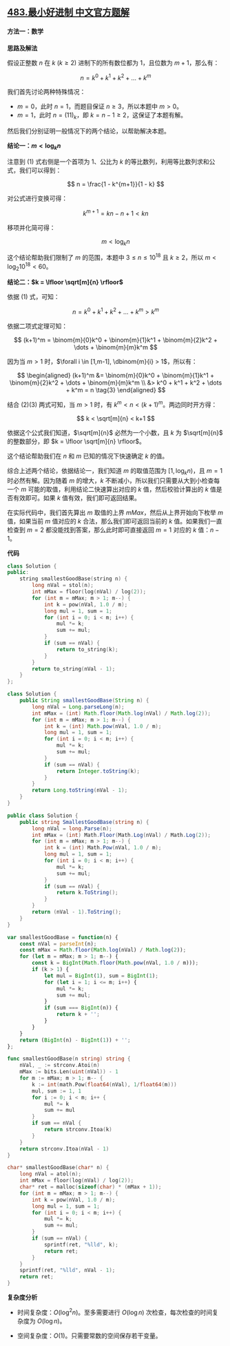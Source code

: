 ## [483.最小好进制 中文官方题解](https://leetcode.cn/problems/smallest-good-base/solutions/100000/zui-xiao-hao-jin-zhi-by-leetcode-solutio-csqn)

#### 方法一：数学

**思路及解法**

假设正整数 $n$ 在 $k~(k \geq 2)$ 进制下的所有数位都为 $1$，且位数为 $m + 1$，那么有：

$$
n = k^0 + k^1 + k^2 + \dots + k^m\tag{1}
$$

我们首先讨论两种特殊情况：

- $m=0$，此时 $n=1$，而题目保证 $n \geq 3$，所以本题中 $m>0$。
- $m=1$，此时 $n=(11)_k$，即 $k=n-1\geq 2$，这保证了本题有解。

然后我们分别证明一般情况下的两个结论，以帮助解决本题。

**结论一：$m < \log_k n$** 

注意到 $(1)$ 式右侧是一个首项为 $1$、公比为 $k$ 的等比数列，利用等比数列求和公式，我们可以得到：

$$
n = \frac{1 - k^{m+1}}{1 - k}
$$
 
对公式进行变换可得：

$$
k^{m+1} = kn - n + 1 < kn
$$

移项并化简可得：

$$
m < \log_k n
$$

这个结论帮助我们限制了 $m$ 的范围，本题中 $3 \leq n \leq 10^{18}$ 且 $k \geq 2$，所以 $m < \log_2 10^{18} < 60$。

**结论二：$k = \lfloor \sqrt[m]{n} \rfloor$** 

依据 $(1)$ 式，可知：

$$
n = k^0 + k^1 + k^2 + \dots + k^m > k^m \tag{2}
$$

依据二项式定理可知：

$$
(k+1)^m = \binom{m}{0}k^0 + \binom{m}{1}k^1 + \binom{m}{2}k^2 + \dots + \binom{m}{m}k^m
$$

因为当 $m>1$ 时，$\forall i \in [1,m-1], \dbinom{m}{i} > 1$，所以有：

$$
\begin{aligned}
(k+1)^m &= \binom{m}{0}k^0 + \binom{m}{1}k^1 + \binom{m}{2}k^2 + \dots + \binom{m}{m}k^m \\
&> k^0 + k^1 + k^2 + \dots + k^m = n \tag{3}
\end{aligned}
$$

结合 $(2)(3)$ 两式可知，当 $m>1$ 时，有 $k^m < n < (k+1)^m$。两边同时开方得：

$$
k < \sqrt[m]{n} < k+1
$$

依据这个公式我们知道，$\sqrt[m]{n}$ 必然为一个小数，且 $k$ 为 $\sqrt[m]{n}$ 的整数部分，即 $k = \lfloor \sqrt[m]{n} \rfloor$。

这个结论帮助我们在 $n$ 和 $m$ 已知的情况下快速确定 $k$ 的值。

综合上述两个结论，依据结论一，我们知道 $m$ 的取值范围为 $[1,\log_k n)$，且 $m = 1$ 时必然有解。因为随着 $m$ 的增大，$k$ 不断减小，所以我们只需要从大到小检查每一个 $m$ 可能的取值，利用结论二快速算出对应的 $k$ 值，然后校验计算出的 $k$ 值是否有效即可。如果 $k$ 值有效，我们即可返回结果。

在实际代码中，我们首先算出 $m$ 取值的上界 $\textit{mMax}$，然后从上界开始向下枚举 $m$ 值，如果当前 $m$ 值对应的 $k$ 合法，那么我们即可返回当前的 $k$ 值。如果我们一直检查到 $m=2$ 都没能找到答案，那么此时即可直接返回 $m=1$ 对应的 $k$ 值：$n-1$。

**代码**

```C++ [sol1-C++]
class Solution {
public:
    string smallestGoodBase(string n) {
        long nVal = stol(n);
        int mMax = floor(log(nVal) / log(2));
        for (int m = mMax; m > 1; m--) {
            int k = pow(nVal, 1.0 / m);
            long mul = 1, sum = 1;
            for (int i = 0; i < m; i++) {
                mul *= k;
                sum += mul;
            }
            if (sum == nVal) {
                return to_string(k);
            }
        }
        return to_string(nVal - 1);
    }
};
```

```Java [sol1-Java]
class Solution {
    public String smallestGoodBase(String n) {
        long nVal = Long.parseLong(n);
        int mMax = (int) Math.floor(Math.log(nVal) / Math.log(2));
        for (int m = mMax; m > 1; m--) {
            int k = (int) Math.pow(nVal, 1.0 / m);
            long mul = 1, sum = 1;
            for (int i = 0; i < m; i++) {
                mul *= k;
                sum += mul;
            }
            if (sum == nVal) {
                return Integer.toString(k);
            }
        }
        return Long.toString(nVal - 1);
    }
}
```

```C# [sol1-C#]
public class Solution {
    public string SmallestGoodBase(string n) {
        long nVal = long.Parse(n);
        int mMax = (int) Math.Floor(Math.Log(nVal) / Math.Log(2));
        for (int m = mMax; m > 1; m--) {
            int k = (int) Math.Pow(nVal, 1.0 / m);
            long mul = 1, sum = 1;
            for (int i = 0; i < m; i++) {
                mul *= k;
                sum += mul;
            }
            if (sum == nVal) {
                return k.ToString();
            }
        }
        return (nVal - 1).ToString();
    }
}
```

```JavaScript [sol1-JavaScript]
var smallestGoodBase = function(n) {
    const nVal = parseInt(n);
    const mMax = Math.floor(Math.log(nVal) / Math.log(2));
    for (let m = mMax; m > 1; m--) {
        const k = BigInt(Math.floor(Math.pow(nVal, 1.0 / m)));
        if (k > 1) {
            let mul = BigInt(1), sum = BigInt(1);
            for (let i = 1; i <= m; i++) {
                mul *= k;
                sum += mul;
            }
            if (sum === BigInt(n)) {
                return k + '';
            }
        }
    }
    return (BigInt(n) - BigInt(1)) + '';
};
```

```go [sol1-Golang]
func smallestGoodBase(n string) string {
    nVal, _ := strconv.Atoi(n)
    mMax := bits.Len(uint(nVal)) - 1
    for m := mMax; m > 1; m-- {
        k := int(math.Pow(float64(nVal), 1/float64(m)))
        mul, sum := 1, 1
        for i := 0; i < m; i++ {
            mul *= k
            sum += mul
        }
        if sum == nVal {
            return strconv.Itoa(k)
        }
    }
    return strconv.Itoa(nVal - 1)
}
```

```C [sol1-C]
char* smallestGoodBase(char* n) {
    long nVal = atol(n);
    int mMax = floor(log(nVal) / log(2));
    char* ret = malloc(sizeof(char) * (mMax + 1));
    for (int m = mMax; m > 1; m--) {
        int k = pow(nVal, 1.0 / m);
        long mul = 1, sum = 1;
        for (int i = 0; i < m; i++) {
            mul *= k;
            sum += mul;
        }
        if (sum == nVal) {
            sprintf(ret, "%lld", k);
            return ret;
        }
    }
    sprintf(ret, "%lld", nVal - 1);
    return ret;
}
```

**复杂度分析**

- 时间复杂度：$O(\log^2 n)$。至多需要进行 $O(\log n)$ 次检查，每次检查的时间复杂度为 $O(\log n)$。

- 空间复杂度：$O(1)$。只需要常数的空间保存若干变量。